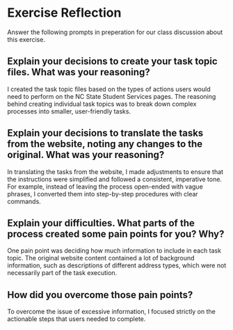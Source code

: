 # Exercise Reflection

Answer the following prompts in preperation for our class discussion about this exercise.

## Explain your decisions to create your task topic files. What was your reasoning?
I created the task topic files based on the types of actions users would need to perform on the NC State Student Services pages. The reasoning behind creating individual task topics was to break down complex processes into smaller, user-friendly tasks.

## Explain your decisions to translate the tasks from the website, noting any changes to the original. What was your reasoning?
In translating the tasks from the website, I made adjustments to ensure that the instructions were simplified and followed a consistent, imperative tone. For example, instead of leaving the process open-ended with vague phrases, I converted them into step-by-step procedures with clear commands.

## Explain your difficulties. What parts of the process created some pain points for you? Why?
One pain point was deciding how much information to include in each task topic. The original website content contained a lot of background information, such as descriptions of different address types, which were not necessarily part of the task execution.

## How did you overcome those pain points?
To overcome the issue of excessive information, I focused strictly on the actionable steps that users needed to complete.